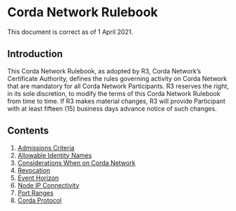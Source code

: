 # Corda Network Rulebook

This document is correct as of 1 April 2021.

## Introduction

This Corda Network Rulebook, as adopted by R3, Corda Network’s Certificate Authority, defines the rules governing activity on Corda Network that are mandatory for all Corda Network Participants.
R3 reserves the right, in its sole discretion, to modify the terms of this Corda Network Rulebook from time to time. If R3 makes material changes, R3 will provide Participant with at least fifteen (15) business days advance notice of such changes.

## Contents

1. [Admissions Criteria](https://corda.network/corda-network-rulebook/admissions-criteria)
2. [Allowable Identity Names](https://corda.network/corda-network-rulebook/allowable-identity-names-on-corda-network)
3. [Considerations When on Corda Network](https://corda.network/corda-network-rulebook/considerations-when-on-corda-network)
4. [Revocation](https://corda.network/corda-network-rulebook/revocation)
5. [Event Horizon](https://corda.network/corda-network-rulebook/event-horizon)
6. [Node IP Connectivity](https://corda.network/corda-network-rulebook/node-ip-connectivity)
7. [Port Ranges](https://corda.network/corda-network-rulebook/port-ranges)
8. [Corda Protocol](https://corda.network/corda-network-rulebook/corda-protocol)

  
